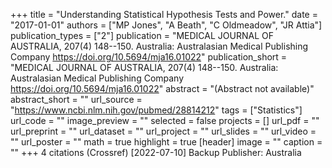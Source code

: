 +++
title = "Understanding Statistical Hypothesis Tests and Power."
date = "2017-01-01"
authors = ["MP Jones", "A Beath", "C Oldmeadow", "JR Attia"]
publication_types = ["2"]
publication = "MEDICAL JOURNAL OF AUSTRALIA, 207(4) 148--150. Australia: Australasian Medical Publishing Company https://doi.org/10.5694/mja16.01022"
publication_short = "MEDICAL JOURNAL OF AUSTRALIA, 207(4) 148--150. Australia: Australasian Medical Publishing Company https://doi.org/10.5694/mja16.01022"
abstract = "(Abstract not available)"
abstract_short = ""
url_source = "https://www.ncbi.nlm.nih.gov/pubmed/28814212"
tags = ["Statistics"]
url_code = ""
image_preview = ""
selected = false
projects = []
url_pdf = ""
url_preprint = ""
url_dataset = ""
url_project = ""
url_slides = ""
url_video = ""
url_poster = ""
math = true
highlight = true
[header]
image = ""
caption = ""
+++
4 citations (Crossref) [2022-07-10] Backup Publisher: Australia
